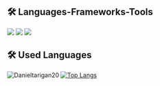 ## <b>🛠️ Languages-Frameworks-Tools </b>
  <code><img src="https://skillicons.dev/icons?i=html,css,js,py,php,htmx,cpp,c,"/></code>
  <code><img src="https://skillicons.dev/icons?i=bootstrap,anaconda,react,threejs,nodejs,nextjs,laravel,wordpress,postman,"/></code>
  <code><img src="https://skillicons.dev/icons?i=vercel,mysql,blender,ps,vscode,vue,sublime,svg,linux,debian,tailwind,codepen,pr,github,git,figma,discord "/></code>

## <b>🛠️ Used Languages</b>
<p><img align="left" src="https://github-readme-stats.vercel.app/api/top-langs?username=Danieltarigan20&show_icons=true&locale=en&layout=compact" alt="Danieltarigan20" /></p>
  
  [![Top Langs](https://github-readme-stats.vercel.app/api/top-langs/?username=Danieltarigan20)](https://github.com/anuraghazra/github-readme-stats)
  </a>
